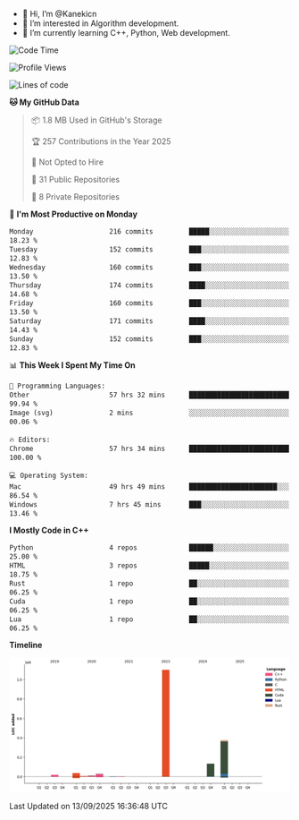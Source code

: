 - 👋 Hi, I’m @Kanekicn
- 👀 I’m interested in Algorithm development.
- 🌱 I’m currently learning C++, Python, Web development.

<!---
cotecsz/cotecsz is a ✨ special ✨ repository because its `README.md` (this file) appears on your GitHub profile.
You can click the Preview link to take a look at your changes.
--->

<!--START_SECTION:waka-->
![Code Time](http://img.shields.io/badge/Code%20Time-4%2C483%20hrs%2047%20mins-blue)

![Profile Views](http://img.shields.io/badge/Profile%20Views-9-blue)

![Lines of code](https://img.shields.io/badge/From%20Hello%20World%20I%27ve%20Written-1.7%20million%20lines%20of%20code-blue)

**🐱 My GitHub Data** 

> 📦 1.8 MB Used in GitHub's Storage 
 > 
> 🏆 257 Contributions in the Year 2025
 > 
> 🚫 Not Opted to Hire
 > 
> 📜 31 Public Repositories 
 > 
> 🔑 8 Private Repositories 
 > 
📅 **I'm Most Productive on Monday** 

```text
Monday                   216 commits         █████░░░░░░░░░░░░░░░░░░░░   18.23 % 
Tuesday                  152 commits         ███░░░░░░░░░░░░░░░░░░░░░░   12.83 % 
Wednesday                160 commits         ███░░░░░░░░░░░░░░░░░░░░░░   13.50 % 
Thursday                 174 commits         ████░░░░░░░░░░░░░░░░░░░░░   14.68 % 
Friday                   160 commits         ███░░░░░░░░░░░░░░░░░░░░░░   13.50 % 
Saturday                 171 commits         ████░░░░░░░░░░░░░░░░░░░░░   14.43 % 
Sunday                   152 commits         ███░░░░░░░░░░░░░░░░░░░░░░   12.83 % 
```


📊 **This Week I Spent My Time On** 

```text
💬 Programming Languages: 
Other                    57 hrs 32 mins      █████████████████████████   99.94 % 
Image (svg)              2 mins              ░░░░░░░░░░░░░░░░░░░░░░░░░   00.06 % 

🔥 Editors: 
Chrome                   57 hrs 34 mins      █████████████████████████   100.00 % 

💻 Operating System: 
Mac                      49 hrs 49 mins      ██████████████████████░░░   86.54 % 
Windows                  7 hrs 45 mins       ███░░░░░░░░░░░░░░░░░░░░░░   13.46 % 
```

**I Mostly Code in C++** 

```text
Python                   4 repos             ██████░░░░░░░░░░░░░░░░░░░   25.00 % 
HTML                     3 repos             █████░░░░░░░░░░░░░░░░░░░░   18.75 % 
Rust                     1 repo              ██░░░░░░░░░░░░░░░░░░░░░░░   06.25 % 
Cuda                     1 repo              ██░░░░░░░░░░░░░░░░░░░░░░░   06.25 % 
Lua                      1 repo              ██░░░░░░░░░░░░░░░░░░░░░░░   06.25 % 
```



**Timeline**

![Lines of Code chart](https://raw.githubusercontent.com/Kanekicn/Kanekicn/master/assets/bar_graph.png)


 Last Updated on 13/09/2025 16:36:48 UTC
<!--END_SECTION:waka-->
